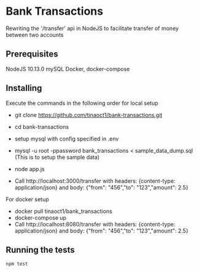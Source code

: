 # Bank Transactions

Rewriting the '/transfer' api in NodeJS to facilitate transfer of money between two accounts


## Prerequisites

  NodeJS 10.13.0
  mySQL
  Docker, docker-compose


## Installing

Execute the commands in the following order for local setup

 - git clone https://github.com/tinaoct1/bank-transactions.git
 - cd bank-transactions
 - setup mysql with config specified in .env
 - mysql -u root -ppassword bank_transactions < sample_data_dump.sql (This is to setup the sample data)
 - node app.js

 - Call http://localhost:3000/transfer with headers: {content-type: application/json}
   and body: {"from": "456","to": "123","amount": 2.5}

For docker setup

 - docker pull tinaoct1/bank_transactions
 - docker-compose up
 - Call http://localhost:8080/transfer with headers: {content-type: application/json}
      and body: {"from": "456","to": "123","amount": 2.5}

## Running the tests

    npm test
